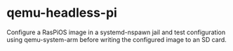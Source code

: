 # qemu-headless-pi
Configure a RasPiOS image in a systemd-nspawn jail and test configuration using qemu-system-arm before writing the configured image to an SD card. 
